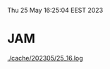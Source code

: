 Thu 25 May 16:25:04 EEST 2023
# JAM
<a href='./cache/202305/25_16.log'>./cache/202305/25_16.log</a>
